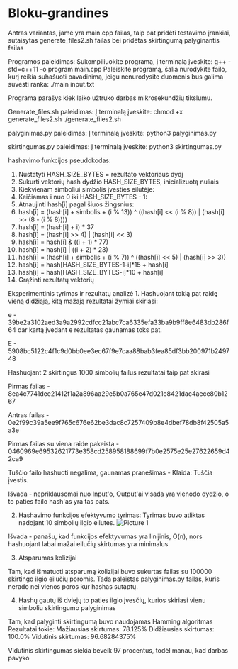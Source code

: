 # Bloku-grandines
Antras variantas, jame yra main.cpp failas, taip pat pridėti testavimo įrankiai, sutaisytas generate_files2.sh failas bei pridėtas skirtingumą palyginantis failas

Programos paleidimas:
Sukompiliuokite programą, į terminalą įveskite:
g++ -std=c++11 -o program main.cpp
Paleiskite programą, šalia nurodykite failo, kurį reikia suhašuoti pavadinimą, jeigu nenurodysite duomenis bus galima suvesti ranka:
./main input.txt

Programa parašys kiek laiko užtruko darbas mikrosekundžių tikslumu.


Generate_files.sh paleidimas:
Į terminalą įveskite:
chmod +x generate_files2.sh
./generate_files2.sh


palyginimas.py paleidimas:
Į terminalą įveskite:
python3 palyginimas.py

skirtingumas.py paleidimas:
Į terminalą įveskite:
python3 skirtingumas.py


hashavimo funkcijos pseudokodas:
1.   Nustatyti HASH_SIZE_BYTES = rezultato vektoriaus dydį
2.   Sukurti vektorių hash dydžio HASH_SIZE_BYTES, inicializuotą nuliais
3.   Kiekvienam simboliui simbolis įvesties eilutėje:
4.   Keičiamas i nuo 0 iki HASH_SIZE_BYTES - 1:
5.   Atnaujinti hash[i] pagal šiuos žingsnius:
6.    hash[i] = (hash[i] + simbolis + (i % 13)) ^ ((hash[i] << (i % 8)) | (hash[i] >> (8 - (i % 8))))
7.    hash[i] = (hash[i] + i) * 37
8.    hash[i] = (hash[i] >> 4) | (hash[i] << 3)
9.    hash[i] = hash[i] & ((i + 1) * 77)
10.   hash[i] = hash[i] | ((i + 2) * 23)
11.   hash[i] = (hash[i] + simbolis + (i % 7)) ^ ((hash[i] << 5) | (hash[i] >> 3))
12.   hash[i] = hash[HASH_SIZE_BYTES-1-i]*15 + hash[i]
13.   hash[i] = hash[HASH_SIZE_BYTES-i]*10 + hash[i]
14. Grąžinti rezultatų vektorių


Eksperimentinis tyrimas ir rezultatų analizė
1.
Hashuojant tokią pat raidę vieną didžiąją, kitą mažają rezultatai žymiai skiriasi:

e - 39be2a3102aed3a9a2992cdfcc21abc7ca6335efa33ba9b9ff8e6483db286f64  dar kartą įvedant e rezultatas gaunamas toks pat.

E - 5908bc5122c4f1c9d0bb0ee3ec67f9e7caa88bab3fea85df3bb200971b249748

Hashuojant 2 skirtingus 1000 simbolių failus rezultatai taip pat skirasi

Pirmas failas - 8ea4c7741dee21412f1a2a896aa29e5b0a765e47d021e8421dac4aece80b1267

Antras failas - 0e2f99c39a5ee9f765c676e62be3dac8c7257409b8e4dbef78db8f42505a5a3e

Pirmas failas su viena raide pakeista - 0460969e69532621773e358cd258958188699f7b0e2575e25e27622659d42ca9

Tuščio failo hashuoti negalima, gaunamas pranešimas - Klaida: Tuščia įvestis.

Išvada - nepriklausomai nuo Input'o, Output'ai visada yra vienodo dydžio, o to paties failo hash'as yra tas pats.

2. Hashavimo funkcijos efektyvumo tyrimas:
Tyrimas buvo atliktas nadojant 10 simbolių ilgio eilutes.
![Picture 1](https://github.com/Pijussad/Bloku-grandines/assets/64306577/7af2ce54-01bc-46ff-9d6f-f348596bc1cf)

Išvada - panašu, kad funkcijos efektyvumas yra linijinis, O(n), nors hashuojant labai mažai eilučių skirtumas yra minimalus

3. Atsparumas kolizijai
   
Tam, kad išmatuoti atsparumą kolizijai buvo sukurtas failas su 100000 skirtingo ilgio eilučių poromis. Tada paleistas palyginimas.py failas, kuris nerado nei vienos poros kur hashas sutaptų.

4. Hashų gautų iš dviejų to paties ilgio įvesčių, kurios skiriasi vienu simboliu skirtingumo palyginimas

Tam, kad palyginti skirtingumą buvo naudojamas Hamming algoritmas
   Rezultatai tokie:
Mažiausias skirtumas: 78.125%
Didžiausias skirtumas: 100.0%
Vidutinis skirtumas: 96.68284375%

Vidutinis skirtingumas siekia beveik 97 procentus, todėl manau, kad darbas pavyko
